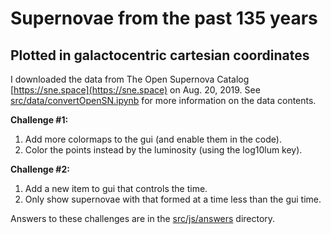 # Supernovae from the past 135 years 

## Plotted in galactocentric cartesian coordinates

I downloaded the data from The Open Supernova Catalog [https://sne.space](https://sne.space) on Aug. 20, 2019. See [src/data/convertOpenSN.ipynb](https://github.com/ageller/IDEAS_FSS-Vis/blob/master/WebGL/threejs/SNdata/src/data/convertOpenSN.ipynb) for more information on the data contents.  

**Challenge #1:**

1. Add more colormaps to the gui (and enable them in the code).
2. Color the points instead by the luminosity (using the log10lum key).

**Challenge #2:**

1. Add a new item to gui that controls the time.
2. Only show supernovae with that formed at a time less than the gui time.

Answers to these challenges are in the [src/js/answers](https://github.com/ageller/IDEAS_FSS-Vis/tree/master/WebGL/threejs/SNdata/src/js/answers) directory.
